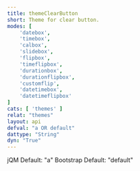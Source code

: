 ```yaml
---
title: themeClearButton
short: Theme for clear button.
modes: [
	'datebox',
	'timebox',
	'calbox',
	'slidebox',
	'flipbox',
	'timeflipbox',
	'durationbox',
	'durationflipbox',
	'customflip',
	'datetimebox',
	'datetimeflipbox'
]
cats: [ 'themes' ]
relat: "themes"
layout: api
defval: "a OR default"
dattype: "String"
dyn: "True"
---
```


jQM Default: "a"
Bootstrap Default: "default"